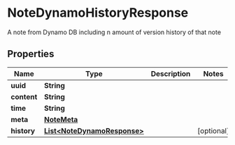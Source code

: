 

# NoteDynamoHistoryResponse

A note from Dynamo DB including n amount of version history of that note

## Properties

| Name | Type | Description | Notes |
|------------ | ------------- | ------------- | -------------|
|**uuid** | **String** |  |  |
|**content** | **String** |  |  |
|**time** | **String** |  |  |
|**meta** | [**NoteMeta**](NoteMeta.md) |  |  |
|**history** | [**List&lt;NoteDynamoResponse&gt;**](NoteDynamoResponse.md) |  |  [optional] |




